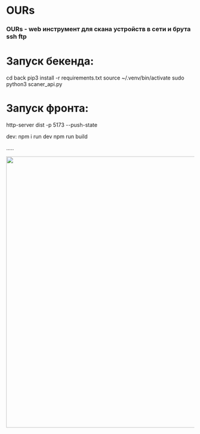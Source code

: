 # OURs
### OURs - web инструмент для скана устройств в сети и брута ssh ftp



#  Запуск бекенда:
   cd back
   pip3 install -r requirements.txt
   source ~/.venv/bin/activate 
   sudo python3 scaner_api.py

#  Запуск фронта:
   http-server dist -p 5173 --push-state
   
   dev:    npm i run dev
           npm run build
      
         


.....
<p align="center">
      <img src="...." width="726">
</p>

